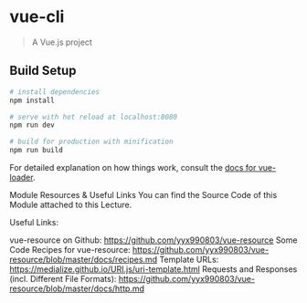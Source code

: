# vue-cli

> A Vue.js project

## Build Setup

``` bash
# install dependencies
npm install

# serve with hot reload at localhost:8080
npm run dev

# build for production with minification
npm run build
```

For detailed explanation on how things work, consult the [docs for vue-loader](http://vuejs.github.io/vue-loader).


Module Resources & Useful Links
You can find the Source Code of this Module attached to this Lecture.

Useful Links:

vue-resource on Github: https://github.com/yyx990803/vue-resource
Some Code Recipes for vue-resource: https://github.com/yyx990803/vue-resource/blob/master/docs/recipes.md
Template URLs: https://medialize.github.io/URI.js/uri-template.html
Requests and Responses (incl. Different File Formats): https://github.com/yyx990803/vue-resource/blob/master/docs/http.md